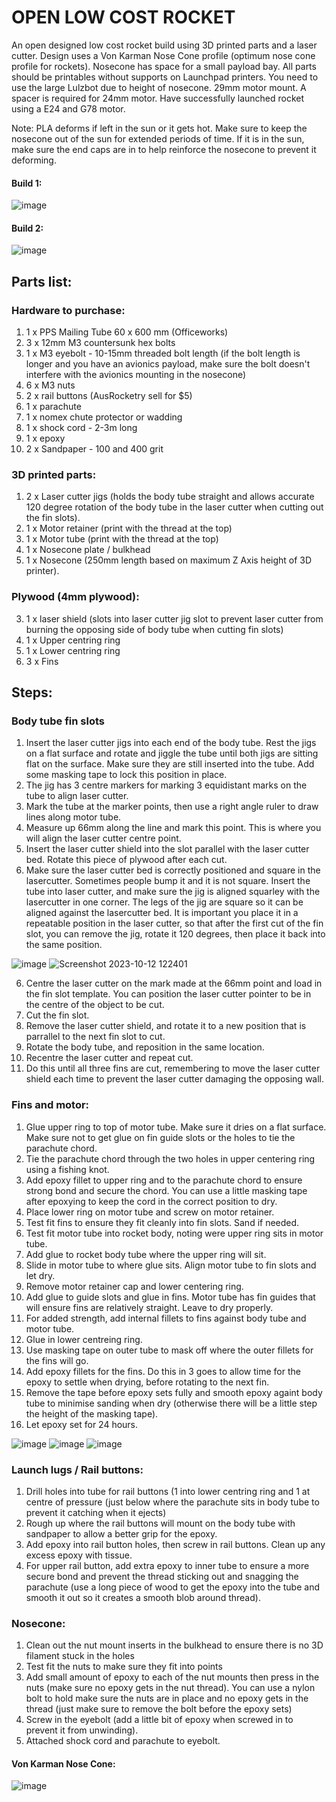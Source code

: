 # OPEN LOW COST ROCKET

An open designed low cost rocket build using 3D printed parts and a laser cutter. Design uses a Von Karman Nose Cone profile (optimum nose cone profile for rockets). Nosecone has space for a small payload bay. All parts should be printables without supports on Launchpad printers. You need to use the large Lulzbot due to height of nosecone. 29mm motor mount. A spacer is required for 24mm motor. Have successfully launched rocket using a E24 and G78 motor. 

Note: PLA deforms if left in the sun or it gets hot. Make sure to keep the nosecone out of the sun for extended periods of time. If it is in the sun, make sure the end caps are in to help reinforce the nosecone to prevent it deforming. 

#### Build 1:
![image](https://user-images.githubusercontent.com/70121687/198916283-cd4ed9e6-fa4c-4dbb-8bba-e7c4324d211a.png)

#### Build 2:
![image](https://user-images.githubusercontent.com/70121687/198916316-40fac730-80b5-4908-96c1-3e427d2d22e5.png)

## Parts list:
### Hardware to purchase:
1. 1 x PPS Mailing Tube 60 x 600 mm (Officeworks)
2. 3 x 12mm M3 countersunk hex bolts
3. 1 x M3 eyebolt - 10-15mm threaded bolt length (if the bolt length is longer and you have an avionics payload, make sure the bolt doesn't interfere with the avionics mounting in the nosecone)
4. 6 x M3 nuts
5. 2 x rail buttons (AusRocketry sell for $5)
6. 1 x parachute
7. 1 x nomex chute protector or wadding
8. 1 x shock cord - 2-3m long
9. 1 x epoxy
10. 2 x Sandpaper - 100 and 400 grit

### 3D printed parts:
1. 2 x Laser cutter jigs (holds the body tube straight and allows accurate 120 degree rotation of the body tube in the laser cutter when cutting out the fin slots).
2. 1 x Motor retainer (print with the thread at the top)
3. 1 x Motor tube (print with the thread at the top)
4. 1 x Nosecone plate / bulkhead
5. 1 x Nosecone (250mm length based on maximum Z Axis height of 3D printer).

### Plywood (4mm plywood):
3. 1 x laser shield (slots into laser cutter jig slot to prevent laser cutter from burning the opposing side of body tube when cutting fin slots)
4. 1 x Upper centring ring
5. 1 x Lower centring ring
6. 3 x Fins

## Steps:
### Body tube fin slots
1. Insert the laser cutter jigs into each end of the body tube. 
Rest the jigs on a flat surface and rotate and jiggle the tube until both jigs are sitting flat on the surface. Make sure they are still inserted into the tube. Add some masking tape to lock this position in place.
2. The jig has 3 centre markers for marking 3 equidistant marks on the tube to align laser cutter. 
3. Mark the tube at the marker points, then use a right angle ruler to draw lines along motor tube.
4. Measure up 66mm along the line and mark this point. This is where you will align the laser cutter centre point.
5. Insert the laser cutter shield into the slot parallel with the laser cutter bed. Rotate this piece of plywood after each cut. 
6. Make sure the laser cutter bed is correctly positioned and square in the lasercutter. Sometimes people bump it and it is not square. Insert the tube into laser cutter, and make sure the jig is aligned squarley with the lasercutter in one corner. The legs of the jig are square so it can be aligned against the lasercutter bed. It is important you place it in a repeatable position in the laser cutter, so that after the first cut of the fin slot, you can remove the jig, rotate it 120 degrees, then place it back into the same position. 

![image](https://user-images.githubusercontent.com/70121687/190539946-2a6d1edc-40f7-4d40-bc77-3b58298a3882.png)
![Screenshot 2023-10-12 122401](https://github.com/roboticsmick/LSR_LOW_COST_ROCKET/assets/70121687/1392b22a-45cd-407c-beaf-ff957525e126)



6. Centre the laser cutter on the mark made at the 66mm point and load in the fin slot template. You can position the laser cutter pointer to be in the centre of the object to be cut.
7. Cut the fin slot.
8. Remove the laser cutter shield, and rotate it to a new position that is parrallel to the next fin slot to cut.
9. Rotate the body tube, and reposition in the same location.
10. Recentre the laser cutter and repeat cut. 
11. Do this until all three fins are cut, remembering to move the laser cutter shield each time to prevent the laser cutter damaging the opposing wall.

### Fins and motor:
1. Glue upper ring to top of motor tube. Make sure it dries on a flat surface. Make sure not to get glue on fin guide slots or the holes to tie the parachute chord. 
2. Tie the parachute chord through the two holes in upper centering ring using a fishing knot.
3. Add epoxy fillet to upper ring and to the parachute chord to ensure strong bond and secure the chord. You can use a little masking tape after epoxying to keep the cord in the correct position to dry.
4. Place lower ring on motor tube and screw on motor retainer.
5. Test fit fins to ensure they fit cleanly into fin slots. Sand if needed.
6. Test fit motor tube into rocket body, noting were upper ring sits in motor tube.
7. Add glue to rocket body tube where the upper ring will sit.
8. Slide in motor tube to where glue sits. Align motor tube to fin slots and let dry.
9. Remove motor retainer cap and lower centering ring.
10. Add glue to guide slots and glue in fins. Motor tube has fin guides that will ensure fins are relatively straight. Leave to dry properly.
11. For added strength, add internal fillets to fins against body tube and motor tube.
12. Glue in lower centreing ring.
13. Use masking tape on outer tube to mask off where the outer fillets for the fins will go.
14. Add epoxy fillets for the fins.  Do this in 3 goes to allow time for the epoxy to settle when drying, before rotating to the next fin.
15. Remove the tape before epoxy sets fully and smooth epoxy againt body tube to minimise sanding when dry (otherwise there will be a little step the height of the masking tape).
16. Let epoxy set for 24 hours.

![image](https://user-images.githubusercontent.com/70121687/198917122-6d61c2d9-6e11-4c65-8568-ae58a7cccae8.png)
![image](https://user-images.githubusercontent.com/70121687/198916596-d0e48887-b3b7-46ee-976b-2892160956ec.png)
![image](https://user-images.githubusercontent.com/70121687/198917386-9196d5eb-d08e-433c-94f5-e4a7eff99b5d.png)

### Launch lugs / Rail buttons:
1. Drill holes into tube for rail buttons (1 into lower centring ring and 1 at centre of pressure (just below where the parachute sits in body tube to prevent it catching when it ejects)
2. Rough up where the rail buttons will mount on the body tube with sandpaper to allow a better grip for the epoxy.
3. Add epoxy into rail button holes, then screw in rail buttons. Clean up any excess epoxy with tissue.
4. For upper rail button, add extra epoxy to inner tube to ensure a more secure bond and prevent the thread sticking out and snagging the parachute (use a long piece of wood to get the epoxy into the tube and smooth it out so it creates a smooth blob around thread).

### Nosecone:
1. Clean out the nut mount inserts in the bulkhead to ensure there is no 3D filament stuck in the holes
2. Test fit the nuts to make sure they fit into points
3. Add small amount of epoxy to each of the nut mounts then press in the nuts (make sure no epoxy gets in the nut thread). You can use a nylon bolt to hold make sure the nuts are in place and no epoxy gets in the thread (just make sure to remove the bolt before the epoxy sets)
4. Screw in the eyebolt (add a little bit of epoxy when screwed in to prevent it from unwinding).
5. Attached shock cord and parachute to eyebolt.

#### Von Karman Nose Cone:
![image](https://user-images.githubusercontent.com/70121687/198916705-7df58494-a995-4134-9939-f393c3248271.png)





